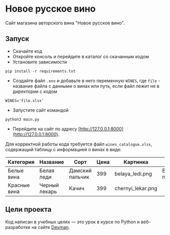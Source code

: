 # Новое русское вино

Сайт магазина авторского вина "Новое русское вино".

## Запуск

- Скачайте код
- Откройте консоль и перейдите в каталог со скачанным кодом
- Установите зависимости 

``` 
pip install -r requirements.txt
```

- Создайте файл `.env` и добавьте в него переменную `WINES`, где `file` - название файла
с данными о винах или путь, если файл лежит не в директории с кодом

```
WINES='file.xlsx'
```

- Запустите сайт командой 

```
python3 main.py
```

- Перейдите на сайт по адресу [http://127.0.0.1:8000](http://127.0.0.1:8000).

Для корректной работы кода требуется файл `wines_catalogue.xlsx`, содержащий таблицу с
информацией о винах в виде:

Категория	|Название	| Сорт	         |Цена	|Картинка	        |Акция               |
------------|-----------|---------------|-------|-------------------|--------------------|
Белые вина	|Белая леди	| Дамский пальчик |399	|belaya_ledi.png	|Выгодное предложение|
Красные вина|Черный лекарь|Качич	  |399	|chernyi_lekar.png	| |


## Цели проекта

Код написан в учебных целях — это урок в курсе по Python и веб-разработке на сайте [Devman](https://dvmn.org).
